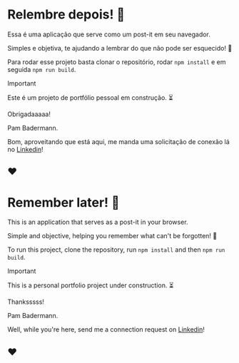 # Relembre depois! :pencil:

Essa é uma aplicação que serve como um post-it em seu navegador.

Simples e objetiva, te ajudando a lembrar do que não pode ser esquecido! :no_good:

Para rodar esse projeto basta clonar o repositório, rodar `npm install` e em seguida `npm run build`.

> [!IMPORTANT]
> Este é um projeto de portfólio pessoal em construção. :hourglass_flowing_sand:

Obrigadaaaaa!

Pam Badermann.

Bom, aproveitando que está aqui, me manda uma solicitação de conexão lá no [Linkedin](https://www.linkedin.com/in/pamelabadermann/)!

## ♥

# Remember later! :pencil:

This is an application that serves as a post-it in your browser.

Simple and objective, helping you remember what can't be forgotten! :no_good:

To run this project, clone the repository, run `npm install` and then `npm run build`.

> [!IMPORTANT]
> This is a personal portfolio project under construction. :hourglass_flowing_sand:

Thanksssss!

Pam Badermann.

Well, while you're here, send me a connection request on [Linkedin](https://www.linkedin.com/in/pamelabadermann/)!

## ♥
